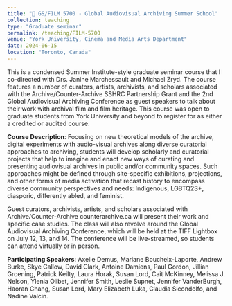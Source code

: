 ```yaml
---
title: "📼 GS/FILM 5700 - Global Audiovisual Archiving Summer School"
collection: teaching
type: "Graduate seminar"
permalink: /teaching/FILM-5700
venue: "York University, Cinema and Media Arts Department"
date: 2024-06-15
location: "Toronto, Canada"
---
```

This is a condensed Summer Institute-style graduate seminar course that I co-directed with Drs. Janine Marchessault and Michael Zryd. The course features a number of curators, artists, archivists, and scholars associated with the Archive/Counter-Archive SSHRC Partnership Grant and the 2nd Global Audiovisual Archiving Conference as guest speakers to talk about their work with archival film and film heritage. This course was open to graduate students from York University and beyond to register for as either a credited or audited course.

<b>Course Description</b>: Focusing on new theoretical models of the archive, digital experiments with audio-visual archives along diverse curatorial approaches to archiving, students will develop scholarly and curatorial projects that help to imagine and enact new ways of curating and presenting audiovisual archives in public and/or community spaces. Such approaches might be defined through site-specific exhibitions, projections, and other forms of media activation that recast history to encompass diverse community perspectives and needs: Indigenous, LGBTQ2S+, diasporic, differently abled, and feminist. 

Guest curators, archivists, artists, and scholars associated with Archive/Counter-Archive counterarchive.ca will present their work and specific case studies. The class will also revolve around the Global Audiovisual Archiving Conference, which will be held at the TIFF Lightbox on July 12, 13, and 14. The conference will be live-streamed, so students can attend virtually or in person.

<b>Participating Speakers</b>: Axelle Demus, Mariane Boucheix-Laporte, Andrew Burke, Skye Callow, David Clark, Antoine Damiens, Paul Gordon, Jillian Groening, Patrick Keilty, Laura Horak, Susan Lord, Cait McKinney, Melissa J. Nelson, Ylenia Olibet, Jennifer Smith, Leslie Supnet, Jennifer VanderBurgh, Haoran Chang, Susan Lord, Mary Elizabeth Luka, Claudia Sicondolfo, and Nadine Valcin.



